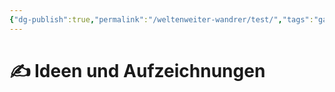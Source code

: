 ```yaml
---
{"dg-publish":true,"permalink":"/weltenweiter-wandrer/test/","tags":"gardenEntry","dgHomeLink":true,"dgPassFrontmatter":false}
---
```


# ✍ Ideen und Aufzeichnungen


